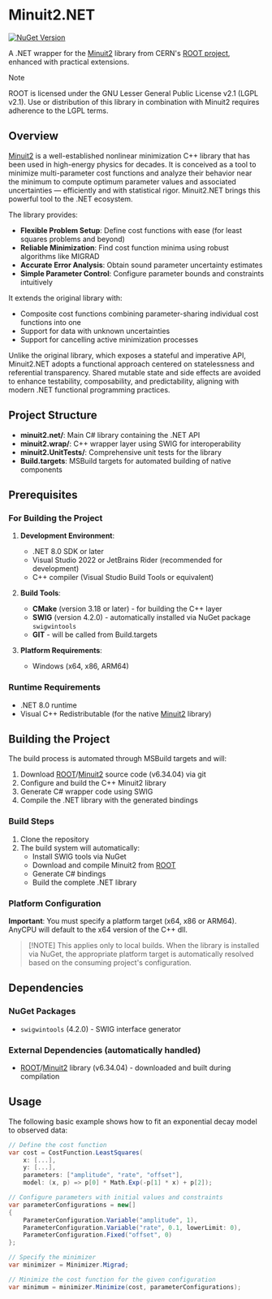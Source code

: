 # Minuit2.NET

[![NuGet Version](https://img.shields.io/nuget/v/minuit2.net.svg)](https://www.nuget.org/packages/minuit2.net/)

A .NET wrapper for the [Minuit2](https://root.cern.ch/doc/master/Minuit2Page.html) library from CERN's [ROOT project](https://root.cern/), enhanced with practical extensions.

> [!NOTE]
> ROOT is licensed under the GNU Lesser General Public License v2.1 (LGPL v2.1).
> Use or distribution of this library in combination with Minuit2 requires adherence to the LGPL terms.

## Overview

[Minuit2](https://root.cern.ch/doc/master/Minuit2Page.html) is a well-established nonlinear minimization C++ library that has been used in high-energy physics for decades.
It is conceived as a tool to minimize multi-parameter cost functions and analyze their behavior near the minimum to
compute optimum parameter values and associated uncertainties — efficiently and with statistical rigor. Minuit2.NET
brings this powerful tool to the .NET ecosystem.

The library provides:
- **Flexible Problem Setup**: Define cost functions with ease (for least squares problems and beyond)
- **Reliable Minimization**: Find cost function minima using robust algorithms like MIGRAD
- **Accurate Error Analysis**: Obtain sound parameter uncertainty estimates
- **Simple Parameter Control**: Configure parameter bounds and constraints intuitively

It extends the original library with:
- Composite cost functions combining parameter-sharing individual cost functions into one
- Support for data with unknown uncertainties
- Support for cancelling active minimization processes

Unlike the original library, which exposes a stateful and imperative API, Minuit2.NET adopts a functional approach 
centered on statelessness and referential transparency. Shared mutable state and side effects are avoided to enhance 
testability, composability, and predictability, aligning with modern .NET functional programming practices.

## Project Structure

- **minuit2.net/**: Main C# library containing the .NET API
- **minuit2.wrap/**: C++ wrapper layer using SWIG for interoperability
- **minuit2.UnitTests/**: Comprehensive unit tests for the library
- **Build.targets**: MSBuild targets for automated building of native components

## Prerequisites

### For Building the Project

1. **Development Environment**:
   - .NET 8.0 SDK or later
   - Visual Studio 2022 or JetBrains Rider (recommended for development)
   - C++ compiler (Visual Studio Build Tools or equivalent)

2. **Build Tools**:
   - **CMake** (version 3.18 or later) - for building the C++ layer
   - **SWIG** (version 4.2.0) - automatically installed via NuGet package `swigwintools`
   - **GIT** - will be called from Build.targets

3. **Platform Requirements**:
   - Windows (x64, x86, ARM64)

### Runtime Requirements

- .NET 8.0 runtime
- Visual C++ Redistributable (for the native [Minuit2](https://root.cern.ch/doc/master/Minuit2Page.html) library)

## Building the Project

The build process is automated through MSBuild targets and will:

1. Download [ROOT](https://github.com/root-project/root)/[Minuit2](https://root.cern.ch/doc/master/Minuit2Page.html) source code (v6.34.04) via git
2. Configure and build the C++ Minuit2 library
3. Generate C# wrapper code using SWIG
4. Compile the .NET library with the generated bindings

### Build Steps

1. Clone the repository
2. The build system will automatically:
   - Install SWIG tools via NuGet
   - Download and compile Minuit2 from [ROOT](https://github.com/root-project/root)
   - Generate C# bindings
   - Build the complete .NET library

### Platform Configuration

**Important**: You must specify a platform target (x64, x86 or ARM64). AnyCPU will default to the x64 version of the C++ dll.

> [!NOTE] This applies only to local builds. When the library is installed via NuGet, the appropriate platform target 
> is automatically resolved based on the consuming project's configuration.

## Dependencies

### NuGet Packages
- `swigwintools` (4.2.0) - SWIG interface generator

### External Dependencies (automatically handled)
- [ROOT](https://github.com/root-project/root)/[Minuit2](https://root.cern.ch/doc/master/Minuit2Page.html) library (v6.34.04) - downloaded and built during compilation

## Usage

The following basic example shows how to fit an exponential decay model to observed data:

```csharp
// Define the cost function
var cost = CostFunction.LeastSquares( 
    x: [...],
    y: [...],
    parameters: ["amplitude", "rate", "offset"],
    model: (x, p) => p[0] * Math.Exp(-p[1] * x) + p[2]);

// Configure parameters with initial values and constraints
var parameterConfigurations = new[]
{
    ParameterConfiguration.Variable("amplitude", 1),
    ParameterConfiguration.Variable("rate", 0.1, lowerLimit: 0),
    ParameterConfiguration.Fixed("offset", 0)
};

// Specify the minimizer
var minimizer = Minimizer.Migrad;

// Minimize the cost function for the given configuration
var minimum = minimizer.Minimize(cost, parameterConfigurations);
```
